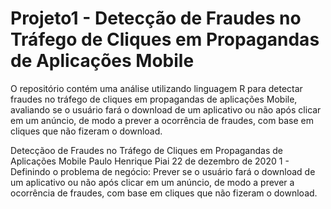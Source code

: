 # Projeto1 - Detecção de Fraudes no Tráfego de Cliques em Propagandas de Aplicações Mobile
O repositório contém uma análise utilizando linguagem R para detectar fraudes no tráfego de cliques em propagandas de aplicações Mobile, avaliando se o usuário fará o download de um aplicativo ou não após clicar em um anúncio, de modo a prever a ocorrência de fraudes, com base em cliques que não fizeram o download.

Detecçãoo de Fraudes no Tráfego de Cliques em Propagandas de Aplicações Mobile
Paulo Henrique Piai
22 de dezembro de 2020
1 - Definindo o problema de negócio:
Prever se o usuário fará o download de um aplicativo ou não após clicar em um anúncio, de modo a prever a ocorrência de fraudes, com base em cliques que não fizeram o download.
